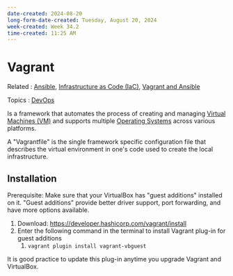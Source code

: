```yaml
---
date-created: 2024-08-20
long-form-date-created: Tuesday, August 20, 2024
week-created: Week 34.2
time-created: 11:25 AM
---
```


# Vagrant

Related : [Ansible](Ansible.md), [Infrastructure as Code (IaC)](<Infrastructure%20as%20Code%20(IaC).md>), [Vagrant and Ansible](../Book%20Notes%20and%20References%20Library%20📚/DevOps%20for%20the%20Desperate/Vagrant%20and%20Ansible.md)

Topics : [DevOps](DevOps)

Is a framework that automates the process of creating and managing [Virtual Machines (VM)](<../3-permanent-notes-🧲/Virtual%20Machine%20(VM).md>)
and supports multiple [Operating Systems](../4-hub-notes-🚉/Operating%20Systems.md)
across various platforms.

A "Vagrantfile" is the single framework specific configuration file that
describes the virtual environment in one's code used to create the local
infrastructure.

## Installation

Prerequisite: Make sure that your VirtualBox has "guest additions" installed on
it. "Guest additions" provide better driver support, port forwarding, and have
more options available.

1. Download: <https://developer.hashicorp.com/vagrant/install>
2. Enter the following command in the terminal to install Vagrant plug-in for guest additions
   1. `vagrant plugin install vagrant-vbguest`

It is good practice to update this plug-in anytime you upgrade Vagrant and VirtualBox.
